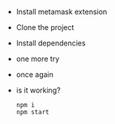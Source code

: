 - Install metamask extension 
- Clone the project
- Install dependencies
- one more try
- once again
- is it working?

      npm i
      npm start
